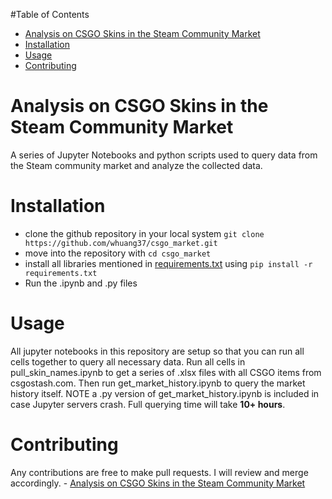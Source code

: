 #Table of Contents
- [Analysis on CSGO Skins in the Steam Community Market](#analysis-on-csgo-skins-in-the-steam-community-market)
- [Installation](#installation)
- [Usage](#usage)
- [Contributing](#contributing)
# Analysis on CSGO Skins in the Steam Community Market

A series of Jupyter Notebooks and python scripts used to query data from the Steam community market and analyze the collected data.

# Installation

- clone the github repository in your local system `git clone https://github.com/whuang37/csgo_market.git`
- move into the repository with `cd csgo_market`
- install all libraries mentioned in [requirements.txt](https://github.com/whuang37/csgo_market/blob/master/requirements.txt) using `pip install -r requirements.txt`
- Run the .ipynb and .py files

# Usage

All jupyter notebooks in this repository are setup so that you can run all cells together to query all necessary data. Run all cells in pull_skin_names.ipynb to get a series of .xlsx files with all CSGO items from csgostash.com. Then run get_market_history.ipynb to query the market history itself. NOTE a .py version of get_market_history.ipynb is included in case Jupyter servers crash. Full querying time will take **10+ hours**.

# Contributing

Any contributions are free to make pull requests. I will review and merge accordingly. - [Analysis on CSGO Skins in the Steam Community Market](#analysis-on-csgo-skins-in-the-steam-community-market)